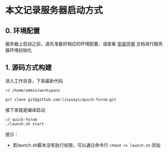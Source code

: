 # 本文记录服务器启动方式

## 0. 环境配置

服务器上启动之前，请先准备好相应的环境配置，请查看 [安装环境](安装环境.md) 文档进行服务器环境初始化

## 1. 源码方式构建

进入工作目录，下来最新代码

```bash
cd /home/admin/workspace

git clone git@github.com:liuyueyi/quick-forum.git
```

接下来就是编译启动

```bash
cd quick-forum
./launch.sh start
```

提示：

- 若launch.sh脚本没有执行权限，可以通过命令行 `chmod +x launch.sh` 添加

